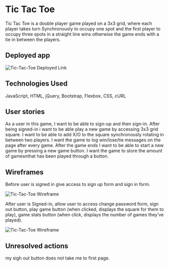 # Tic Tac Toe
Tic Tac Toe is a double player game played on a 3x3 grid, where each player takes turn Synchronously to occupy one spot and the first player to occupy three spots in a straight line wins otherwise the game ends with a tie in between the players.
 
## Deployed app
 ![Tic-Tac-Toe Deployed Link](https://neuroplastic1.github.io/TIC-TAC-TOE/)
## Technologies Used
 JavaScript,
 HTML,
 jQuery,
 Bootstrap,
 Flexbox,
 CSS,
 cURL
 
## User stories
As a user in this game, I want to be able to sign-up and then sign-in. After being signed-in i want to be able play a new game by accessing 3x3 grid square. I want to be able to add X/O to the square synchronously rotating in between two players. I want the game to log win/lose/tie messages on the page after every game. After the game ends I want to be able to start a new game by pressing a new game button. I want the game to store  the amount of gamesnthat has been played through a button.
 
## Wireframes
Before user is signed in give access to 
sign up form and sign in form.

![Tic-Tac-Toe Wireframe](https://i.imgur.com/KvANE72.jpg)
 
After user is Signed-in, allow user to access 
change password form, sign out button, play game button (when clicked, displays the square for them to play), game stats button (when click, displays the number of games they’ve played).

![Tic-Tac-Toe Wireframe](https://imgur.com/QB3AJS7.jpg)

## Unresolved actions
my sigh out button does not take me to first page.
